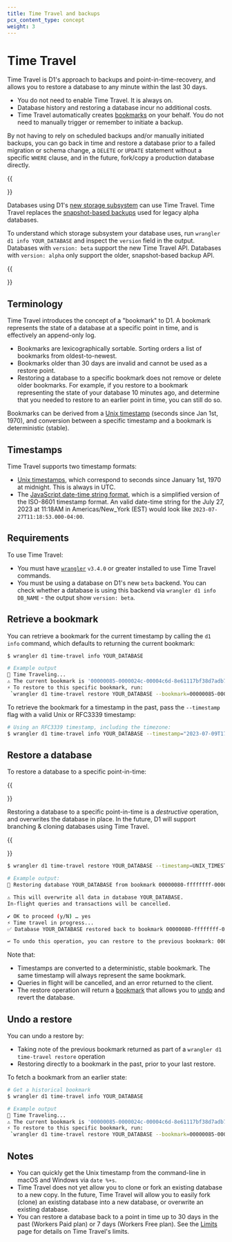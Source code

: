 ```yaml
---
title: Time Travel and backups
pcx_content_type: concept
weight: 3
---
```


# Time Travel

Time Travel is D1's approach to backups and point-in-time-recovery, and allows you to restore a database to any minute within the last 30 days.

* You do not need to enable Time Travel. It is always on.
* Database history and restoring a database incur no additional costs.
* Time Travel automatically creates [bookmarks](#terminology) on your behalf. You do not need to manually trigger or remember to initiate a backup.

By not having to rely on scheduled backups and/or manually initiated backups, you can go back in time and restore a database prior to a failed migration or schema change, a `DELETE` or `UPDATE` statement without a specific `WHERE` clause, and in the future, fork/copy a production database directly.

{{<Aside type="note" header="Support for Time Travel">}}

Databases using D1's [new storage subsystem](https://blog.cloudflare.com/d1-turning-it-up-to-11/) can use Time Travel. Time Travel replaces the [snapshot-based backups](/d1/learning/backups/) used for legacy alpha databases.

To understand which storage subsystem your database uses, run `wrangler d1 info YOUR_DATABASE` and inspect the `version` field in the output. Databases with `version: beta` support the new Time Travel API. Databases with `version: alpha` only support the older, snapshot-based backup API.

{{</Aside>}}

## Terminology

Time Travel introduces the concept of a "bookmark" to D1. A bookmark represents the state of a database at a specific point in time, and is effectively an append-only log.

* Bookmarks are lexicographically sortable. Sorting orders a list of bookmarks from oldest-to-newest.
* Bookmarks older than 30 days are invalid and cannot be used as a restore point.
* Restoring a database to a specific bookmark does not remove or delete older bookmarks. For example, if you restore to a bookmark representing the state of your database 10 minutes ago, and determine that you needed to restore to an earlier point in time, you can still do so.

Bookmarks can be derived from a [Unix timestamp](https://en.wikipedia.org/wiki/Unix_time) (seconds since Jan 1st, 1970), and conversion between a specific timestamp and a bookmark is deterministic (stable).

## Timestamps

Time Travel supports two timestamp formats:

* [Unix timestamps](https://developer.mozilla.org/en-US/docs/Glossary/Unix_time), which correspond to seconds since January 1st, 1970 at midnight. This is always in UTC.
* The [JavaScript date-time string format](https://developer.mozilla.org/en-US/docs/Web/JavaScript/Reference/Global_Objects/Date#date_time_string_format), which is a simplified version of the ISO-8601 timestamp format. An valid date-time string for the July 27, 2023 at 11:18AM in Americas/New_York (EST) would look like `2023-07-27T11:18:53.000-04:00`.

## Requirements

To use Time Travel:

* You must have [`wrangler`](/workers/wrangler/install-and-update/) `v3.4.0` or greater installed to use Time Travel commands.
* You must be using a database on D1's new `beta` backend. You can check whether a database is using this backend via `wrangler d1 info DB_NAME` - the output show `version: beta`.

## Retrieve a bookmark

You can retrieve a bookmark for the current timestamp by calling the `d1 info` command, which defaults to returning the current bookmark:

```sh
$ wrangler d1 time-travel info YOUR_DATABASE

# Example output
🚧 Time Traveling...
⚠️ The current bookmark is '00000085-0000024c-00004c6d-8e61117bf38d7adb71b934ebbf891683'
⚡️ To restore to this specific bookmark, run:
 `wrangler d1 time-travel restore YOUR_DATABASE --bookmark=00000085-0000024c-00004c6d-8e61117bf38d7adb71b934ebbf891683`
```

To retrieve the bookmark for a timestamp in the past, pass the `--timestamp` flag with a valid Unix or RFC3339 timestamp:

```sh
# Using an RFC3339 timestamp, including the timezone:
$ wrangler d1 time-travel info YOUR_DATABASE --timestamp="2023-07-09T17:31:11+00:00"
```

## Restore a database

To restore a database to a specific point-in-time:

{{<Aside type="warning">}}

Restoring a database to a specific point-in-time is a _destructive_ operation, and overwrites the database in place. In the future, D1 will support branching & cloning databases using Time Travel.

{{</Aside>}}

```sh
$ wrangler d1 time-travel restore YOUR_DATABASE --timestamp=UNIX_TIMESTAMP

# Example output:
🚧 Restoring database YOUR_DATABASE from bookmark 00000080-ffffffff-00004c60-390376cb1c4dd679b74a19d19f5ca5be

⚠️ This will overwrite all data in database YOUR_DATABASE.
In-flight queries and transactions will be cancelled.

✔ OK to proceed (y/N) … yes
⚡️ Time travel in progress...
✅ Database YOUR_DATABASE restored back to bookmark 00000080-ffffffff-00004c60-390376cb1c4dd679b74a19d19f5ca5be

↩️ To undo this operation, you can restore to the previous bookmark: 00000085-ffffffff-00004c6d-2510c8b03a2eb2c48b2422bb3b33fad5
```

Note that:

* Timestamps are converted to a deterministic, stable bookmark. The same timestamp will always represent the same bookmark.
* Queries in flight will be cancelled, and an error returned to the client.
* The restore operation will return a [bookmark](#terminology) that allows you to [undo](#undo-a-restore) and revert the database.

## Undo a restore

You can undo a restore by:

* Taking note of the previous bookmark returned as part of a `wrangler d1 time-travel restore` operation
* Restoring directly to a bookmark in the past, prior to your last restore.

To fetch a bookmark from an earlier state:

```sh
# Get a historical bookmark
$ wrangler d1 time-travel info YOUR_DATABASE

# Example output
🚧 Time Traveling...
⚠️ The current bookmark is '00000085-0000024c-00004c6d-8e61117bf38d7adb71b934ebbf891683'
⚡️ To restore to this specific bookmark, run:
 `wrangler d1 time-travel restore YOUR_DATABASE --bookmark=00000085-0000024c-00004c6d-8e61117bf38d7adb71b934ebbf891683`
```

## Notes

* You can quickly get the Unix timestamp from the command-line in macOS and Windows via `date %+s`.
* Time Travel does not yet allow you to clone or fork an existing database to a new copy. In the future, Time Travel will allow you to easily fork (clone) an existing database into a new database, or overwrite an existing database.
* You can restore a database back to a point in time up to 30 days in the past (Workers Paid plan) or 7 days (Workers Free plan). See the [Limits](/d1/platform/limits/) page for details on Time Travel's limits.
